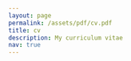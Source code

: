 ```yaml
---
layout: page
permalink: /assets/pdf/cv.pdf
title: cv
description: My curriculum vitae
nav: true
---
```


